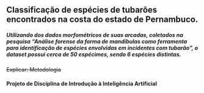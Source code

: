 

<h2>Classificação de espécies de tubarões encontrados na costa do estado de Pernambuco. </h2>
<h5>Utilizando dos dados morfométricos de suas arcadas, coletados na pesquisa “Análise forense da forma de mandíbulas como ferramenta para identificação de espécies envolvidas em incidentes com tubarão”, o dataset possui cerca de 50 espécimes, sendo 6 espécies distintas.</h5>

~~Explicar: Metodologia~~

<h4>Projeto de Disciplina de Introdução à Inteligência Artificial</h4>
